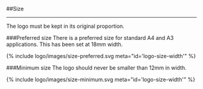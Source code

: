 <section id="logo-page-size">
</section>

##Size
<hr>
The logo must be kept in its original proportion.

###Preferred size
There is a preferred size for standard A4 and A3 applications. This has been set at 18mm width.

{% include logo/images/size-preferred.svg meta="id='logo-size-width'" %}

###Minimum size
The logo should never be smaller than 12mm in width.

{% include logo/images/size-minimum.svg meta="id='logo-size-width'" %}